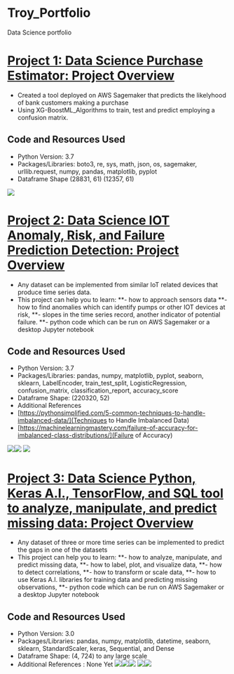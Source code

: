 # Troy_Portfolio
Data Science portfolio

# [Project 1: Data Science Purchase Estimator: Project Overview](https://github.com/hydrobot004/XG-BoostML_Algorithms)
* Created a tool deployed on AWS Sagemaker that predicts the likelyhood of bank customers making a purchase 
* Using XG-BoostML_Algorithms to train, test and predict employing a confusion matrix.

## Code and Resources Used
* Python Version: 3.7
* Packages/Libraries: boto3, re, sys, math, json, os, sagemaker, urllib.request, numpy, pandas, matplotlib, pyplot
* Dataframe Shape (28831, 61) (12357, 61)

![](https://github.com/hydrobot004/Troy_Portfolio/blob/main/images/1.jpg)


# [Project 2: Data Science IOT Anomaly, Risk, and Failure Prediction Detection: Project Overview](https://github.com/hydrobot004/pumpsensors-01)
* Any dataset can be implemented from similar IoT related devices that produce time series data.
* This project can help you to learn:
**- how to approach sensors data
**- how to find anomalies which can identify pumps or other IOT devices at risk,
**- slopes in the time series record, another indicator of potential failure. 
**- python code which can be run on AWS Sagemaker or a desktop Jupyter notebook 

## Code and Resources Used
* Python Version: 3.7
* Packages/Libraries: pandas, numpy, matplotlib, pyplot, seaborn, sklearn, LabelEncoder, train_test_split, LogisticRegression, confusion_matrix, classification_report, accuracy_score 
* Dataframe Shape: (220320, 52)
* Additional References
* [https://pythonsimplified.com/5-common-techniques-to-handle-imbalanced-data/](Techniques to Handle Imbalanced Data)
* [https://machinelearningmastery.com/failure-of-accuracy-for-imbalanced-class-distributions/](Failure of Accuracy)

![](https://github.com/hydrobot004/Troy_Portfolio/blob/main/images/2.jpg)![](https://github.com/hydrobot004/Troy_Portfolio/blob/main/images/3.jpg)
![](https://github.com/hydrobot004/Troy_Portfolio/blob/main/images/5.jpg)


# [Project 3: Data Science Python, Keras A.I., TensorFlow, and SQL tool to analyze, manipulate, and predict missing data: Project Overview](https://github.com/hydrobot004/gap_fill_estimates)
* Any dataset of three or more time series can be implemented to predict the gaps in one of the datasets
* This project can help you to learn:
**- how to analyze, manipulate, and predict missing data,
**- how to label, plot, and visualize data,
**- how to detect correlations,
**- how to transform or scale data,
**- how to use Keras A.I. libraries for training data and predicting missing observations,
**- python code which can be run on AWS Sagemaker or a desktop Jupyter notebook 

## Code and Resources Used
* Python Version: 3.0
* Packages/Libraries: pandas, numpy, matplotlib, datetime, seaborn, sklearn, StandardScaler, keras, Sequential, and Dense 
* Dataframe Shape: (4, 724) to any large scale
* Additional References : None Yet
![](https://github.com/hydrobot004/Troy_Portfolio/blob/main/images/6.jpg)![](https://github.com/hydrobot004/Troy_Portfolio/blob/main/images/7.jpg)![](https://github.com/hydrobot004/Troy_Portfolio/blob/main/images/8.jpg)
![](https://github.com/hydrobot004/Troy_Portfolio/blob/main/images/9.jpg)![](https://github.com/hydrobot004/Troy_Portfolio/blob/main/images/10.jpg)
